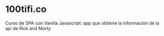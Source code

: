 # 100tifi.co
Curso de SPA con Vanilla Javascript: app que obtiene la información de la api de Rick and Morty
